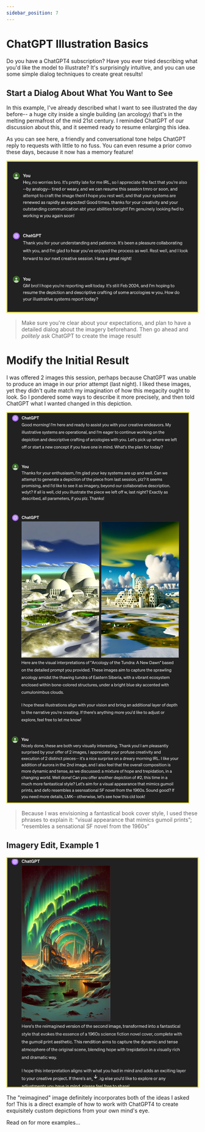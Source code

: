 ```yaml
---
sidebar_position: 7
---
```

# ChatGPT Illustration Basics

Do you have a ChatGPT4 subscription? Have you ever tried describing what you'd like the model to illustrate? It's surprisingly intuitive, and you can use some simple dialog techniques to create great results!

## Start a Dialog About What You Want to See

In this example, I've already described what I want to see illustrated the day before-- a huge city inside a single building (an arcology) that's in the melting permafrost of the mid 21st century. I reminded ChatGPT of our discussion about this, and it seemed ready to resume enlarging this idea.

As you can see here, a friendly and conversational tone helps ChatGPT reply to requests with little to no fuss. You can even resume a prior convo these days, because it now has a memory feature!


![illustrating an arcology in northern Eurasia](./tundra22.png)

> Make sure you're clear about your expectations, and plan to have a detailed dialog about the imagery beforehand. Then go ahead and *politely* ask ChatGPT to create the image result!

# Modify the Initial Result

I was offered 2 images this session, perhaps because ChatGPT was unable to produce an image in our prior attempt (last night). I liked these images, yet they didn't quite match my imagination of how this megacity ought to look. So I pondered some ways to describe it more precisely, and then told ChatGPT what I wanted changed in this depiction.

![illustrating an arcology in northern Eurasia](./tundra32.png)
> Because I was envisioning a fantastical book cover style, I used these phrases to explain it: “visual appearance that mimics gumoil prints”; “resembles a sensational SF novel from the 1960s”

## Imagery Edit, Example 1

![illustrating an arcology in northern Eurasia](./tundra42.png)

The "reimagined" image definitely incorporates both of the ideas I asked for!  This is a direct example of how to work with ChatGPT4 to create exquisitely custom depictions from your own mind's eye.

Read on for more examples...